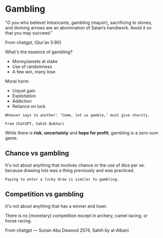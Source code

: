 # Gambling

"O you who believe! Intoxicants, gambling (maysir), sacrificing to stones, and divining arrows are an abomination of Satan’s handiwork. Avoid it so that you may succeed."

From chatgpt, (Qur’an 5:90)

What's the essence of gambling?
* Money/assets at stake
* Use of randomness
* A few win, many lose

Moral harm:
* Unjust gain
* Exploitation
* Addiction
* Reliance on luck

~~~admonish note
Whoever says to another: ‘Come, let us gamble,’ must give charity.

From ChatGPT, Sahih Bukhari
~~~

While there is **risk**, **uncertainty** and **hope for profit**, gambling is a zero-sum game.

## Chance vs gambling

It's not about anything that involves chance or the use of dice per se. because drawing lots was a thing previously and was practiced. 

~~~admonish example title="Lucky draw"
Paying to enter a lucky draw is similar to gambling.
~~~

## Competition vs gambling

It's not about anything that has a winner and loser.

There is no [monetary] competition except in archery, camel racing, or horse racing.

From chatgpt
— Sunan Abu Dawood 2574, Sahih by al-Albani
